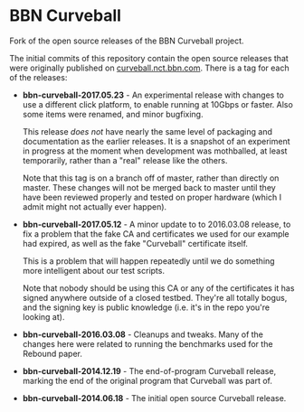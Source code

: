 # BBN Curveball

Fork of the open source releases of the BBN Curveball project.

The initial commits of this repository contain the open source
releases that were originally published on
[curveball.nct.bbn.com](https://curveball.nct.bbn.com/).
There is a tag for each of the releases:

 * **bbn-curveball-2017.05.23** - An experimental release with changes
    to use a different click platform, to enable running at 10Gbps or
    faster.  Also some items were renamed, and minor bugfixing.

    This release _does not_ have nearly the same level of packaging
    and documentation as the earlier releases.  It is a snapshot of
    an experiment in progress at the moment when development was
    mothballed, at least temporarily, rather than a "real" release
    like the others.

    Note that this tag is on a branch off of master, rather than
    directly on master.  These changes will not be merged back to
    master until they have been reviewed properly and tested on
    proper hardware (which I admit might not actually ever happen).

 * **bbn-curveball-2017.05.12** - A minor update to to 2016.03.08 release,
    to fix a problem that the fake CA and certificates we used for
    our example had expired, as well as the fake "Curveball" certificate
    itself.

    This is a problem that will happen repeatedly until we do
    something more intelligent about our test scripts.

    Note that nobody should be using this CA or any of the certificates
    it has signed anywhere outside of a closed testbed.  They're all
    totally bogus, and the signing key is public knowledge (i.e.
    it's in the repo you're looking at).

 * **bbn-curveball-2016.03.08** - Cleanups and tweaks.  Many of the
    changes here were related to running the benchmarks used for the
    Rebound paper.

 * **bbn-curveball-2014.12.19** - The end-of-program Curveball release,
    marking the end of the original program that Curveball was 
    part of.

 * **bbn-curveball-2014.06.18** - The initial open source Curveball release.


